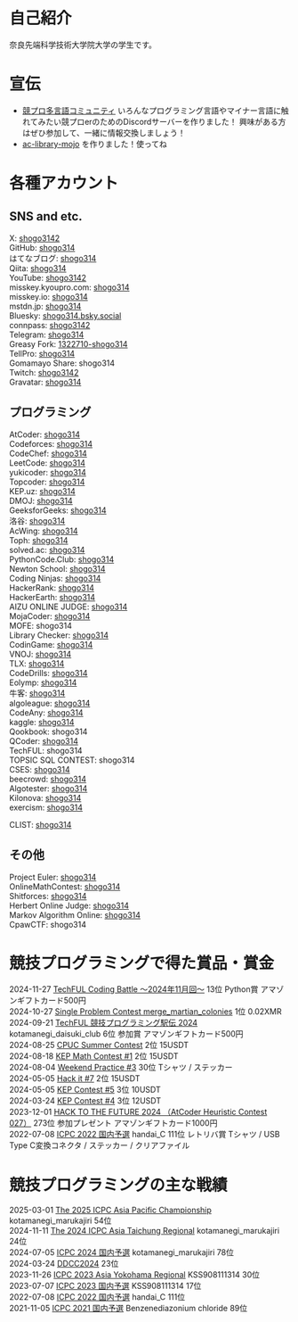 # 自己紹介
奈良先端科学技術大学院大学の学生です。

# 宣伝
- [競プロ多言語コミュニティ](https://discord.com/invite/3DdtAvb3vS)
いろんなプログラミング言語やマイナー言語に触れてみたい競プロerのためのDiscordサーバーを作りました！
興味がある方はぜひ参加して、一緒に情報交換しましょう！
- [ac-library-mojo](ac-library-mojo) を作りました！使ってね

# 各種アカウント
## SNS and etc.
X: [shogo3142](https://x.com/shogo3142)  
GitHub: [shogo314](https://github.com/shogo314)  
はてなブログ: [shogo314](https://shogo314.hatenablog.com/)  
Qiita: [shogo314](https://qiita.com/shogo314)  
YouTube: [shogo3142](https://www.youtube.com/@shogo3142)  
misskey.kyoupro.com: [shogo314](https://misskey.kyoupro.com/@shogo314)  
misskey.io: [shogo314](https://misskey.io/@shogo314)  
mstdn.jp: [shogo314](https://mstdn.jp/@shogo314)  
Bluesky: [shogo314.bsky.social](https://bsky.app/profile/shogo314.bsky.social)  
connpass: [shogo3142](https://connpass.com/user/shogo3142/)  
Telegram: [shogo314](https://t.me/shogo314)  
Greasy Fork: [1322710-shogo314](https://greasyfork.org/ja/users/1322710-shogo314)  
TellPro: [shogo314](https://www.tellpro.net/shogo314)  
Gomamayo Share: shogo314  
Twitch: [shogo3142](https://www.twitch.tv/shogo3142)  
Gravatar: [shogo314](https://gravatar.com/shogo314)  

## プログラミング
AtCoder: [shogo314](https://atcoder.jp/users/shogo314)  
Codeforces: [shogo314](https://codeforces.com/profile/shogo314)  
CodeChef: [shogo314](https://www.codechef.com/users/shogo314)  
LeetCode: [shogo314](https://leetcode.com/shogo314/)  
yukicoder: [shogo314](https://yukicoder.me/users/18946)  
Topcoder: [shogo314](https://profiles.topcoder.com/shogo314)  
KEP.uz: [shogo314](https://kep.uz/users/user/shogo314)  
DMOJ: [shogo314](https://dmoj.ca/user/shogo314)  
GeeksforGeeks: [shogo314](https://auth.geeksforgeeks.org/user/shogo314/)  
洛谷: [shogo314](https://www.luogu.com.cn/user/1193048)  
AcWing: [shogo314](https://www.acwing.com/user/myspace/index/380439/)  
Toph: [shogo314](https://toph.co/u/shogo314)  
solved.ac: [shogo314](https://solved.ac/ja/profile/shogo314)  
PythonCode.Club: [shogo314](https://pythoncode.club/user/65aa0ae2ec2e280a43b43daf)  
Newton School: [shogo314](https://my.newtonschool.co/user/shogo314)  
Coding Ninjas: [shogo314](https://www.codingninjas.com/studio/profile/shogo314)  
HackerRank: [shogo314](https://www.hackerrank.com/profile/shogo314)  
HackerEarth: [shogo314](https://www.hackerearth.com/@shogo314)  
AIZU ONLINE JUDGE: [shogo314](https://onlinejudge.u-aizu.ac.jp/status/users/shogo314)  
MojaCoder: [shogo314](https://mojacoder.app/users/shogo314)  
MOFE: shogo314  
Library Checker: [shogo314](https://judge.yosupo.jp/user/shogo314)  
CodinGame: [shogo314](https://www.codingame.com/profile/d4bc5554ab769a08a4f47ba630b7f7b79565785)  
VNOJ: [shogo314](https://oj.vnoi.info/user/shogo314)  
TLX: [shogo314](https://tlx.toki.id/profiles/shogo314)  
CodeDrills: [shogo314](https://codedrills.io/profiles/shogo314)  
Eolymp: [shogo314](https://basecamp.eolymp.com/ja/users/shogo314)  
牛客: [shogo314](https://ac.nowcoder.com/acm/contest/profile/635190268)  
algoleague: [shogo314](https://algoleague.com/profile/shogo314/)  
CodeAny: [shogo314](https://codeany.org/en/users/shogo314)  
kaggle: [shogo314](https://www.kaggle.com/shogo314)  
Qookbook: shogo314  
QCoder: [shogo314](https://www.qcoder.jp/users/shogo314)  
TechFUL: shogo314  
TOPSIC SQL CONTEST: shogo314  
CSES: [shogo314](https://cses.fi/user/217582/)  
beecrowd: [shogo314](https://judge.beecrowd.com/en/profile/1059516)  
Algotester: [shogo314](https://algotester.com/en/Account/Display/722090)  
Kilonova: [shogo314](https://kilonova.ro/profile/shogo314)  
exercism: [shogo314](https://exercism.org/profiles/shogo314)  

CLIST: [shogo314](https://clist.by/coder/shogo314/)

## その他
Project Euler: [shogo314](https://projecteuler.net/progress=shogo314)  
OnlineMathContest: [shogo314](https://onlinemathcontest.com/users/shogo314)  
Shitforces: [shogo314](https://shitforces.herokuapp.com/account/shogo314)  
Herbert Online Judge: [shogo314](http://herbert.tealang.info/user.php?id=shogo314)  
Markov Algorithm Online: [shogo314](https://mao.snuke.org/users/shogo314)  
CpawCTF: shogo314  

# 競技プログラミングで得た賞品・賞金
2024-11-27 [TechFUL Coding Battle ～2024年11月回～](https://techful-programming.com/techful/event/6691) 13位 Python賞 アマゾンギフトカード500円  
2024-10-27 [Single Problem Contest merge_martian_colonies](https://pythoncode.club/problems/merge_martian_colonies) 1位 0.02XMR  
2024-09-21 [TechFUL 競技プログラミング駅伝 2024](https://ekiden2024.event.techful-programming.com/) kotamanegi_daisuki_club 6位 参加賞 アマゾンギフトカード500円  
2024-08-25 [CPUC Summer Contest](https://kep.uz/competitions/contests/contest/401) 2位 15USDT  
2024-08-18 [KEP Math Contest #1](https://kep.uz/competitions/contests/contest/398) 2位 15USDT  
2024-08-04 [Weekend Practice #3](https://basecamp.eolymp.com/contests/1vakgi35sp4cd24th3vp7aekqg) 30位 Tシャツ / ステッカー  
2024-05-05 [Hack it #7](https://kep.uz/competitions/contests/contest/381) 2位 15USDT  
2024-05-05 [KEP Contest #5](https://kep.uz/competitions/contests/contest/376) 3位 10USDT  
2024-03-24 [KEP Contest #4](https://kep.uz/competitions/contests/contest/371) 3位 12USDT  
2023-12-01 [HACK TO THE FUTURE 2024 （AtCoder Heuristic Contest 027）](https://atcoder.jp/contests/ahc027) 273位 参加プレゼント アマゾンギフトカード1000円  
2022-07-08 [ICPC 2022 国内予選](https://icpc.iisf.or.jp/2022-yokohama/domestic-results/) handai_C 111位 レトリバ賞 Tシャツ / USB Type C変換コネクタ / ステッカー / クリアファイル  

# 競技プログラミングの主な戦績
2025-03-01 [The 2025 ICPC Asia Pacific Championship](https://icpc.global/regionals/finder/APSEPC-2025/standings) kotamanegi_marukajiri 54位  
2024-11-11 [The 2024 ICPC Asia Taichung Regional](https://icpc.global/regionals/finder/Taipei-2025/standings) kotamanegi_marukajiri 24位  
2024-07-05 [ICPC 2024 国内予選](https://icpc.iisf.or.jp/2024-yokohama/domestic/icpc-2024-result/) kotamanegi_marukajiri 78位  
2024-03-24 [DDCC2024](https://special.discoveryjapan.jp/campaign/ddcc2024/) 23位  
2023-11-26 [ICPC 2023 Asia Yokohama Regional](https://icpc.global/regionals/finder/Yokohama-2024/standings) KSS908111314 30位  
2023-07-07 [ICPC 2023 国内予選](https://icpc.iisf.or.jp/2023-yokohama/domestic/icpc-2023-result/) KSS908111314 17位  
2022-07-08 [ICPC 2022 国内予選](https://icpc.iisf.or.jp/2022-yokohama/domestic-results/) handai_C 111位  
2021-11-05 [ICPC 2021 国内予選](https://icpc.iisf.or.jp/2021-yokohama/standings/) Benzenediazonium chloride 89位  
